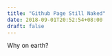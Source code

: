 ```yaml
---
title: "Github Page Still Naked"
date: 2018-09-01T20:52:54+08:00
draft: false 
---
```


Why on earth?
